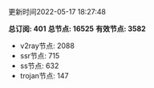 更新时间2022-05-17 18:27:48

**总订阅: 401**
**总节点: 16525**
**有效节点: 3582**
- v2ray节点: 2088
- ssr节点: 715
- ss节点: 632
- trojan节点: 147
